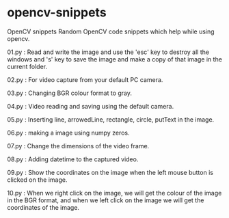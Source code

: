 # opencv-snippets
OpenCV snippets
Random OpenCV code snippets which help while using opencv.

01.py : Read and write the image and use the 'esc' key to destroy all the windows and 's' key to save the image and make a copy of that image in the current folder.

02.py : For video capture from your default PC camera.

03.py : Changing BGR colour format to gray.

04.py : Video reading and saving using the default camera.

05.py : Inserting line, arrowedLine, rectangle, circle, putText in the image.

06.py : making a image using numpy zeros.

07.py : Change the dimensions of the video frame.

08.py : Adding datetime to the captured video.

09.py : Show the coordinates on the image when the left mouse button is clicked on the image.

10.py : When we right click on the image, we will get the colour of the image in the BGR format, and when we left click on the image we will get the coordinates of the image.

